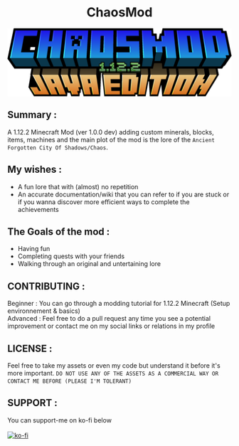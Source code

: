 <h1 align="center">ChaosMod</h1>

<img src="chaosmod_title.png" align="center" />

## Summary :
A 1.12.2 Minecraft Mod (ver 1.0.0 dev) adding custom minerals, blocks, items, machines and the main plot of the mod is the lore of the `Ancient Forgotten City Of Shadows/Chaos`.

## My wishes :
- A fun lore that with (almost) no repetition
- An accurate documentation/wiki that you can refer to if you are stuck or if you wanna discover more efficient ways to complete the achievements

## The Goals of the mod :
  - Having fun
  - Completing quests with your friends
  - Walking through an original and untertaining lore

## CONTRIBUTING :
Beginner : You can go through a modding tutorial for 1.12.2 Minecraft (Setup environnement & basics) \
Advanced : Feel free to do a pull request any time you see a potential improvement or contact me on my social links or relations in my profile

## LICENSE :
Feel free to take my assets or even my code but understand it before it's more important.
`DO NOT USE ANY OF THE ASSETS AS A COMMERCIAL WAY OR CONTACT ME BEFORE (PLEASE I'M TOLERANT)`

## SUPPORT :
You can support-me on ko-fi below <br /><br />
[![ko-fi](https://ko-fi.com/img/githubbutton_sm.svg)](https://ko-fi.com/G2G11DFJ25)
